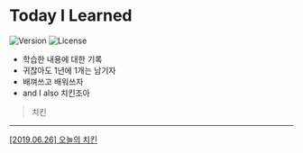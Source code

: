 # Today I Learned

![Version](https://img.shields.io/badge/version-2019.06.26-red.svg)  ![License](https://img.shields.io/github/license/mashape/apistatus.svg)

* 학습한 내용에 대한 기록
* 귀찮아도 1년에 1개는 남기자
* 배껴쓰고 배워쓰자
* and I also 치킨조아

> 치킨
----
[[2019.06.26] 오늘의 치킨](https://ongsi2.github.io/chicken/2019/06/26/Chicken-TC.html)
